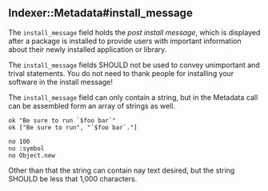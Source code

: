 ## Indexer::Metadata#install_message

The `install_message` field holds the <i>post install message</i>,
which is displayed after a package is installed to provide users
with important information about their newly installed application
or library.

The `install_message` fields SHOULD not be used to convey unimportant
and trival statements. You do not need to thank people for installing
your software in the install message!

The `install_message` field can only contain a string, but in the Metadata
call can be assembled form an array of strings as well.

    ok "Be sure to run `$foo bar`"
    ok ["Be sure to run", "`$foo bar`."]

    no 100
    no :symbol
    no Object.new

Other than that the string can contain nay text desired, but the string
SHOULD be less that 1,000 characters.

